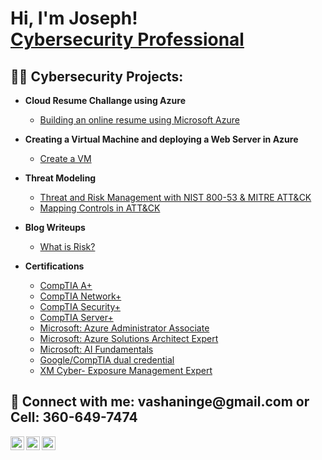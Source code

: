 <h1>Hi, I'm Joseph! <br/><a href="https://github.com/VaShan77"><a href="https://www.linkedin.com/in/josephvinge/">Cybersecurity Professional</a>

<h2>👨‍💻 Cybersecurity Projects:</h2>

- <b>Cloud Resume Challange using Azure</b>
  - [Building an online resume using Microsoft Azure](https://github.com/VaShan77/Cloud-Resume)
- <b>Creating a Virtual Machine and deploying a Web Server in Azure</b>
  - [Create a VM](https://github.com/VaShan77/Created-A-Virtual-Machine) 
- <b>Threat Modeling</b>
  - [Threat and Risk Management with NIST 800-53 & MITRE ATT&CK](https://github.com/center-for-threat-informed-defense/threat-modeling-with-attack)
  - [Mapping Controls in ATT&CK](https://github.com/VaShan77/Navigator-Mapping-Demo-and-Lab/tree/main)
- <b>Blog Writeups</b>
  - [What is Risk?](https://github.com/VaShan77/VaShan77/blob/main/What%20Is%20Risk%3F)
    

- <b>Certifications</b>
  - [CompTIA A+](https://www.credly.com/badges/9725a467-f1d6-41c7-9d7a-f6d948948d5b/public_url)
  - [CompTIA Network+](https://www.credly.com/badges/157afaa4-280d-4930-8ae3-a028e957ff44/public_url)
  - [CompTIA Security+](https://www.credly.com/badges/cfdb45e3-0d02-4052-9f90-13a7e7f848e9/public_url)
  - [CompTIA Server+](https://www.credly.com/badges/cbef22fb-b444-424b-a118-1fc48d6dab8b/public_url)
  - [Microsoft: Azure Administrator Associate](https://learn.microsoft.com/api/credentials/share/en-us/vashaninge/C0ED86711F7AE08C?sharingId=22D7B897D8697AC5)
  - [Microsoft: Azure Solutions Architect Expert](https://learn.microsoft.com/api/credentials/share/en-us/vashaninge/49187F9D1421E802?sharingId=22D7B897D8697AC5)
  - [Microsoft: AI Fundamentals](https://learn.microsoft.com/api/credentials/share/en-us/vashaninge/8151363639F23CEC?sharingId=22D7B897D8697AC5)
  - [Google/CompTIA dual credential](https://www.credly.com/badges/16846f1d-037f-406a-ab4b-e87cacf0699b/public_url)
  - [XM Cyber- Exposure Management Expert](https://www.credly.com/badges/22da823b-962c-4b08-a1fd-abd9c97021c5/public_url)


<h2> 🤳 Connect with me: vashaninge@gmail.com or Cell: 360-649-7474 </h2>

[<img align="left" alt="vashaninge | Twitter" width="22px" src="https://cdn.jsdelivr.net/npm/simple-icons@v3/icons/twitter.svg" />][twitter]
[<img align="left" alt="vashaninge | LinkedIn" width="22px" src="https://cdn.jsdelivr.net/npm/simple-icons@v3/icons/linkedin.svg" />][linkedin]
[<img align="left" alt="josephvinge | Instagram" width="22px" src="https://cdn.jsdelivr.net/npm/simple-icons@v3/icons/instagram.svg" />][instagram]

[twitter]: https://twitter.com/VaShanInge
[instagram]: https://www.instagram.com/vashaninge/
[linkedin]: https://www.linkedin.com/in/josephvinge/

<!--
**VaShan77/VaShan77** is a ✨ _special_ ✨ repository because its `README.md` (this file) appears on your GitHub profile.

Here are some ideas to get you started:

- 🔭 I’m currently working on ...
- 🌱 I’m currently learning ...
- 👯 I’m looking to collaborate on ...
- 🤔 I’m looking for help with ...
- 💬 Ask me about ...
- 📫 How to reach me: ...
- 😄 Pronouns: ...
- ⚡ Fun fact: ...
-->
